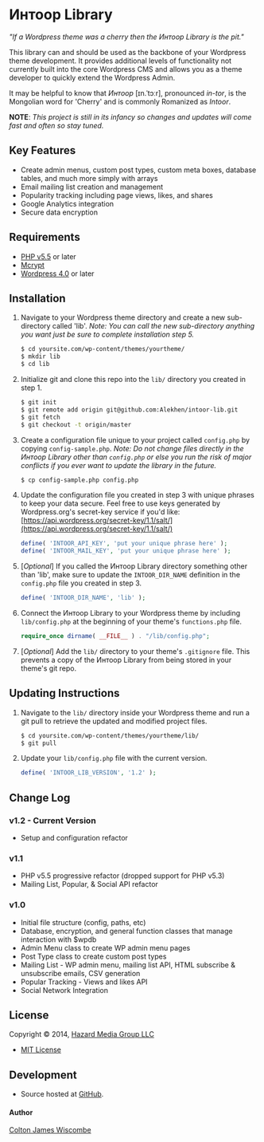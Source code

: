 Интоор Library
==============
_"If a Wordpress theme was a cherry then the Интоор Library is the pit."_

This library can and should be used as the backbone of your Wordpress theme development.  It provides additional levels of functionality not currently built into the core Wordpress CMS and allows you as a theme developer to quickly extend the Wordpress Admin.

It may be helpful to know that _Интоор_ [ɪn.ˈtɔːr], pronounced _in-tor_, is the Mongolian word for 'Cherry' and is commonly Romanized as _Intoor_.

__NOTE__: _This project is still in its infancy so changes and updates will come fast and often so stay tuned._


Key Features
------------
* Create admin menus, custom post types, custom meta boxes, database tables, and much more simply with arrays
* Email mailing list creation and management
* Popularity tracking including page views, likes, and shares
* Google Analytics integration
* Secure data encryption


Requirements
------------
* [PHP v5.5](http://php.net/downloads.php) or later
* [Mcrypt](http://php.net/manual/en/book.mcrypt.php)
* [Wordpress 4.0](https://wordpress.org/download/) or later


Installation
------------
1. Navigate to your Wordpress theme directory and create a new sub-directory called 'lib'.  _Note: You can call the new sub-directory anything you want just be sure to complete installation step 5._

	```bash
	$ cd yoursite.com/wp-content/themes/yourtheme/
	$ mkdir lib
	$ cd lib
	```

2. Initialize git and clone this repo into the `lib/` directory you created in step 1.

	```bash
	$ git init
	$ git remote add origin git@github.com:Alekhen/intoor-lib.git
	$ git fetch
	$ git checkout -t origin/master
	```

3. Create a configuration file unique to your project called `config.php` by copying `config-sample.php`.  _Note: Do not change files directly in the Интоор Library other than `config.php` or else you run the risk of major conflicts if you ever want to update the library in the future._

	```bash
	$ cp config-sample.php config.php
	```

4. Update the configuration file you created in step 3 with unique phrases to keep your data secure.  Feel free to use keys generated by Wordpress.org's secret-key service if you'd like: [https://api.wordpress.org/secret-key/1.1/salt/](https://api.wordpress.org/secret-key/1.1/salt/)

	```php
	define( 'INTOOR_API_KEY', 'put your unique phrase here' );
	define( 'INTOOR_MAIL_KEY', 'put your unique phrase here' );
	```

5. [_Optional_] If you called the Интоор Library directory something other than 'lib', make sure to update the `INTOOR_DIR_NAME` definition in the `config.php` file you created in step 3.

	```php
	define( 'INTOOR_DIR_NAME', 'lib' );
	```

6. Connect the Интоор Library to your Wordpress theme by including `lib/config.php` at the beginning of your theme's `functions.php` file.

	```php
	require_once dirname( __FILE__ ) . "/lib/config.php";
	```

7. [_Optional_] Add the `lib/` directory to your theme's `.gitignore` file.  This prevents a copy of the Интоор Library from being stored in your theme's git repo.


Updating Instructions
---------------------
1. Navigate to the `lib/` directory inside your Wordpress theme and run a git pull to retrieve the updated and modified project files.

	```bash
	$ cd yoursite.com/wp-content/themes/yourtheme/lib/
	$ git pull
	```

2. Update your `lib/config.php` file with the current version.

	```php
	define( 'INTOOR_LIB_VERSION', '1.2' );
	```


Change Log
----------
### v1.2 - Current Version
* Setup and configuration refactor

### v1.1
* PHP v5.5 progressive refactor (dropped support for PHP v5.3)
* Mailing List, Popular, & Social API refactor

### v1.0
* Initial file structure (config, paths, etc)
* Database, encryption, and general function classes that manage interaction with $wpdb
* Admin Menu class to create WP admin menu pages
* Post Type class to create custom post types
* Mailing List - WP admin menu, mailing list API, HTML subscribe & unsubscribe emails, CSV generation
* Popular Tracking - Views and likes API
* Social Network Integration


License
-------
Copyright © 2014, [Hazard Media Group LLC](http://hazardmediagroup.com)

* [MIT License](https://github.com/Alekhen/intoor/blob/master/LICENSE)


Development
-----------
* Source hosted at [GitHub](https://github.com/Alekhen/intoor-lib).

#### Author
[Colton James Wiscombe](http://coltonjameswiscombe.com)